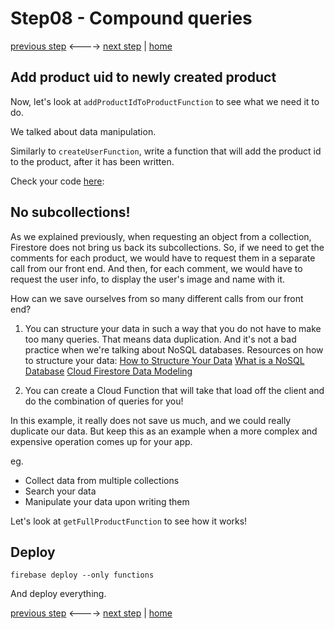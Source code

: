 # Step08 - Compound queries

[previous step](Step07.md) <----> [next step](Step09.md) | [home](../README.md)

## Add product uid to newly created product

Now, let's look at `addProductIdToProductFunction` to see what we need it to do.

We talked about data manipulation.

Similarly to `createUserFunction`, write a function that will add the product id to the product, after it has been written.

Check your code [here](https://github.com/mandarini/shop/blob/master/functions/src/sub_functions/addProductIdToProductFunction.ts):

## No subcollections!

As we explained previously, when requesting an object from a collection, Firestore does not bring us back its subcollections.
So, if we need to get the comments for each product, we would have to request them in a separate call from our front end.
And then, for each comment, we would have to request the user info, to display the user's image and name with it.

How can we save ourselves from so many different calls from our front end?

1. You can structure your data in such a way that you do not have to make too many queries.
   That means data duplication. And it's not a bad practice when we're talking about NoSQL databases.
   Resources on how to structure your data:
   [How to Structure Your Data](https://www.youtube.com/watch?v=haMOUb3KVSo)
   [What is a NoSQL Database](https://www.youtube.com/watch?v=v_hR4K4auoQ)
   [Cloud Firestore Data Modeling](https://www.youtube.com/watch?v=lW7DWV2jST0)

2. You can create a Cloud Function that will take that load off the client and do the combination of queries for you!

In this example, it really does not save us much, and we could really duplicate our data. But keep this as an example when
a more complex and expensive operation comes up for your app.

eg.

- Collect data from multiple collections
- Search your data
- Manipulate your data upon writing them

Let's look at `getFullProductFunction` to see how it works!

## Deploy

```
firebase deploy --only functions
```

And deploy everything.

[previous step](Step07.md) <----> [next step](Step09.md) | [home](../README.md)
